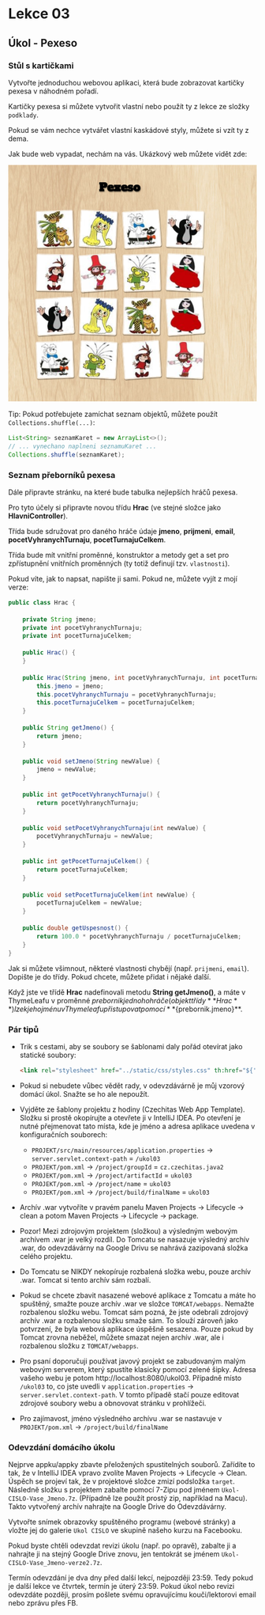 Lekce 03
========

Úkol - Pexeso
-------------

### Stůl s kartičkami

Vytvořte jednoduchou webovou aplikaci, která bude zobrazovat kartičky pexesa v náhodném pořadí.

Kartičky pexesa si můžete vytvořit vlastní nebo použít ty z lekce ze složky `podklady`.

Pokud se vám nechce vytvářet vlastní kaskádové styly, můžete si vzít ty z dema.

Jak bude web vypadat, nechám na vás. Ukázkový web můžete vidět zde:

![Pexeso screenshot](img/ukol03-screenshot.png)

Tip: Pokud potřebujete zamíchat seznam objektů, můžete použít `Collections.shuffle(...)`:

```java
List<String> seznamKaret = new ArrayList<>();
// ... vynechano naplneni seznamuKaret ...
Collections.shuffle(seznamKaret);
```



### Seznam přeborníků pexesa

Dále připravte stránku, na které bude tabulka nejlepších hráčů pexesa.

Pro tyto účely si připravte novou třídu **Hrac** (ve stejné složce jako **HlavniController**).

Třída bude sdružovat pro daného hráče údaje **jmeno**, **prijmeni**, **email**,
**pocetVyhranychTurnaju**, **pocetTurnajuCelkem**.

Třída bude mít vnitřní proměnné, konstruktor a metody get a set pro zpřístupnění vnitřních proměnných (ty totiž definují tzv. `vlastnosti`).

Pokud víte, jak to napsat, napište ji sami. Pokud ne, můžete vyjít z mojí verze:

```java
public class Hrac {

    private String jmeno;
    private int pocetVyhranychTurnaju;
    private int pocetTurnajuCelkem;

    public Hrac() {
    }

    public Hrac(String jmeno, int pocetVyhranychTurnaju, int pocetTurnajuCelkem) {
        this.jmeno = jmeno;
        this.pocetVyhranychTurnaju = pocetVyhranychTurnaju;
        this.pocetTurnajuCelkem = pocetTurnajuCelkem;
    }

    public String getJmeno() {
        return jmeno;
    }

    public void setJmeno(String newValue) {
        jmeno = newValue;
    }

    public int getPocetVyhranychTurnaju() {
        return pocetVyhranychTurnaju;
    }

    public void setPocetVyhranychTurnaju(int newValue) {
        pocetVyhranychTurnaju = newValue;
    }

    public int getPocetTurnajuCelkem() {
        return pocetTurnajuCelkem;
    }

    public void setPocetTurnajuCelkem(int newValue) {
        pocetTurnajuCelkem = newValue;
    }

    public double getUspesnost() {
        return 100.0 * pocetVyhranychTurnaju / pocetTurnajuCelkem;
    }
}
```

Jak si můžete všimnout, některé vlastnosti chybějí (např. `prijmeni`, `email`). Dopište je do třídy. Pokud
chcete, můžete přidat i nějaké další.

Když jste ve třídě **Hrac** nadefinovali metodu **String getJmeno()**, a máte v ThymeLeafu v proměnné ${prebornik}
jednoho hráče (objekt třídy **Hrac**) lze k jeho jménu v Thymeleafu přistupovat pomocí **${prebornik.jmeno}**.



### Pár tipů

* Trik s cestami, aby se soubory se šablonami daly pořád otevírat jako statické soubory:
    ~~~~html
    <link rel="stylesheet" href="../static/css/styles.css" th:href="${'css/styles.css'}" />
    ~~~~

* Pokud si nebudete vůbec vědět rady, v odevzdávárně je můj vzorový domácí úkol. Snažte se ho ale nepoužít.

* Vyjděte ze šablony projektu z hodiny (Czechitas Web App Template). Složku si prostě okopírujte a otevřete ji v
  IntelliJ IDEA. Po otevření je nutné přejmenovat tato místa, kde je jméno a adresa aplikace uvedena v konfiguračních
  souborech:
  * `PROJEKT/src/main/resources/application.properties` -> `server.servlet.context-path` = `/ukol03`
  * `PROJEKT/pom.xml` -> `/project/groupId` = `cz.czechitas.java2`
  * `PROJEKT/pom.xml` -> `/project/artifactId` = `ukol03`
  * `PROJEKT/pom.xml` -> `/project/name` = `ukol03`
  * `PROJEKT/pom.xml` -> `/project/build/finalName` = `ukol03`

* Archív .war vytvoříte v pravém panelu Maven Projects -> Lifecycle -> clean a potom Maven Projects -> Lifecycle ->
  package.

* Pozor! Mezi zdrojovým projektem (složkou) a výsledným webovým archívem .war je velký rozdíl. Do Tomcatu se nasazuje
  výsledný archív .war, do odevzdávárny na Google Drivu se nahrává zazipovaná složka celého projektu.

* Do Tomcatu se NIKDY nekopíruje rozbalená složka webu, pouze archív .war. Tomcat si tento archív sám rozbalí.

* Pokud se chcete zbavit nasazené webové aplikace z Tomcatu a máte ho spuštěný, smažte pouze archív .war ve složce
  `TOMCAT/webapps`. Nemažte rozbalenou složku webu. Tomcat sám pozná, že jste odebrali zdrojový archív .war a rozbalenou
  složku smaže sám. To slouží zároveň jako potvrzení, že byla webová aplikace úspěšně sesazena.
  Pouze pokud by Tomcat zrovna neběžel, můžete smazat nejen archív .war, ale i rozbalenou složku z `TOMCAT/webapps`.

* Pro psaní doporučuji používat javový projekt se zabudovaným malým webovým serverem, který spustíte klasicky pomocí zelené
  šipky. Adresa vašeho webu je potom http://localhost:8080/ukol03. Případně místo `/ukol03` to, co jste uvedli v
  `application.properties` -> `server.servlet.context-path`. V tomto případě stačí pouze editovat zdrojové soubory webu a obnovovat
  stránku v prohlížeči.

* Pro zajímavost, jméno výsledného archívu .war se nastavuje v `PROJEKT/pom.xml` -> `/project/build/finalName`



### Odevzdání domácího úkolu

Nejprve appku/appky zbavte přeložených spustitelných souborů.
Zařídíte to tak, že v IntelliJ IDEA vpravo zvolíte
Maven Projects -> Lifecycle -> Clean.
Úspěch se projeví tak, že v projektové složce zmizí
podsložka `target`.
Následně složku s projektem
zabalte pomocí 7-Zipu pod jménem `Ukol-CISLO-Vase_Jmeno.7z`.
(Případně lze použít prostý zip, například na Macu).
Takto vytvořený archív nahrajte na Google Drive do Odevzdávárny.

Vytvořte snímek obrazovky spuštěného programu (webové stránky) a vložte jej
do galerie `Ukol CISLO` ve skupině našeho kurzu na Facebooku.

Pokud byste chtěli odevzdat revizi úkolu (např. po opravě),
zabalte ji a nahrajte ji na stejný Google Drive znovu,
jen tentokrát se jménem `Ukol-CISLO-Vase_Jmeno-verze2.7z`.

Termín odevzdání je dva dny před další lekcí, nejpozději 23:59.
Tedy pokud je další lekce ve čtvrtek, termín je úterý 23:59.
Pokud úkol nebo revizi odevzdáte později,
prosím pošlete svému opravujícímu kouči/lektorovi email nebo zprávu přes FB.
